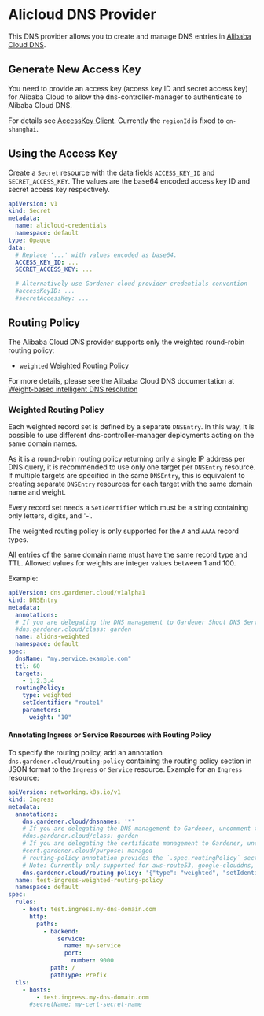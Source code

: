 # Alicloud DNS Provider

This DNS provider allows you to create and manage DNS entries in [Alibaba Cloud DNS](https://www.alibabacloud.com/product/dns). 

## Generate New Access Key

You need to provide an access key (access key ID and secret access key) for Alibaba Cloud to allow the dns-controller-manager to 
authenticate to Alibaba Cloud DNS.

For details see [AccessKey Client](https://github.com/aliyun/alibaba-cloud-sdk-go/blob/master/docs/2-Client-EN.md#accesskey-client).
Currently the `regionId` is fixed to `cn-shanghai`. 

## Using the Access Key

Create a `Secret` resource with the data fields `ACCESS_KEY_ID` and `SECRET_ACCESS_KEY`.
The values are the base64 encoded access key ID and secret access key respectively.

```yaml
apiVersion: v1
kind: Secret
metadata:
  name: alicloud-credentials
  namespace: default
type: Opaque
data:
  # Replace '...' with values encoded as base64.
  ACCESS_KEY_ID: ...
  SECRET_ACCESS_KEY: ...

  # Alternatively use Gardener cloud provider credentials convention
  #accessKeyID: ...
  #secretAccessKey: ...
``` 

## Routing Policy

The Alibaba Cloud DNS provider supports only the weighted round-robin routing policy:

- `weighted` [Weighted Routing Policy](#weighted-routing-policy)

For more details, please see the Alibaba Cloud DNS documentation at
[Weight-based intelligent DNS resolution](https://www.alibabacloud.com/help/en/dns/intelligent-analysis-of-sub-weight)

### Weighted Routing Policy

Each weighted record set is defined by a separate `DNSEntry`. In this way, it is possible to use different dns-controller-manager deployments acting on the same domain names.

As it is a round-robin routing policy returning only a single IP address per DNS query, it is recommended to use only one target per `DNSEntry` resource.
If multiple targets are specified in the same `DNSEntry`, this is equivalent to creating separate `DNSEntry` resources for each target with the same domain name and weight.

Every record set needs a `SetIdentifier` which must be a string containing only letters, digits, and '-'.

The weighted routing policy is only supported for the `A` and `AAAA` record types.

All entries of the same domain name must have the same record type and TTL. Allowed values for weights are integer values between 1 and 100.

Example:

```yaml
apiVersion: dns.gardener.cloud/v1alpha1
kind: DNSEntry
metadata:
  annotations:
  # If you are delegating the DNS management to Gardener Shoot DNS Service, uncomment the following line
  #dns.gardener.cloud/class: garden
  name: alidns-weighted
  namespace: default
spec:
  dnsName: "my.service.example.com"
  ttl: 60
  targets:
    - 1.2.3.4
  routingPolicy:
    type: weighted
    setIdentifier: "route1"
    parameters:
      weight: "10"
```

#### Annotating Ingress or Service Resources with Routing Policy

To specify the routing policy, add an annotation `dns.gardener.cloud/routing-policy`
containing the routing policy section in JSON format to the `Ingress` or `Service` resource.
Example for an `Ingress` resource:

```yaml
apiVersion: networking.k8s.io/v1
kind: Ingress
metadata:
  annotations:
    dns.gardener.cloud/dnsnames: '*'
    # If you are delegating the DNS management to Gardener, uncomment the following line (see https://gardener.cloud/documentation/guides/administer_shoots/dns_names/)
    #dns.gardener.cloud/class: garden
    # If you are delegating the certificate management to Gardener, uncomment the following line (see https://gardener.cloud/documentation/guides/administer_shoots/x509_certificates/)
    #cert.gardener.cloud/purpose: managed
    # routing-policy annotation provides the `.spec.routingPolicy` section as JSON
    # Note: Currently only supported for aws-route53, google-clouddns, alicloud-dns
    dns.gardener.cloud/routing-policy: '{"type": "weighted", "setIdentifier": "route1", "parameters": {"weight": "10"}}'
  name: test-ingress-weighted-routing-policy
  namespace: default
spec:
  rules:
    - host: test.ingress.my-dns-domain.com
      http:
        paths:
          - backend:
              service:
                name: my-service
                port:
                  number: 9000
            path: /
            pathType: Prefix
  tls:
    - hosts:
        - test.ingress.my-dns-domain.com
      #secretName: my-cert-secret-name
```